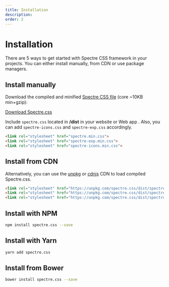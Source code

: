 ```yaml
---
title: Installation
description: 
order: 2
---
```


# Installation

There are 5 ways to get started with Spectre CSS framework in your projects. You can either install manually, from CDN or use package managers.

## Install manually

Download the compiled and minified [Spectre CSS file](https://github.com/picturepan2/spectre/releases) (core \~10KB min+gzip):

[Download Spectre.css](https://github.com/picturepan2/spectre/releases)

Include `spectre.css` located in **/dist** in your website or Web app . Also, you can add `spectre-icons.css` and `spectre-exp.css` accordingly.

```html
<link rel="stylesheet" href="spectre.min.css">
<link rel="stylesheet" href="spectre-exp.min.css">
<link rel="stylesheet" href="spectre-icons.min.css">

```

## Install from CDN

Alternatively, you can use the [unpkg](https://unpkg.com/) or [cdnjs](https://cdnjs.com/libraries/spectre.css) CDN to load compiled Spectre.css.

```html
<link rel="stylesheet" href="https://unpkg.com/spectre.css/dist/spectre.min.css">
<link rel="stylesheet" href="https://unpkg.com/spectre.css/dist/spectre-exp.min.css">
<link rel="stylesheet" href="https://unpkg.com/spectre.css/dist/spectre-icons.min.css">

```

## Install with NPM

```bash
npm install spectre.css --save

```

## Install with Yarn

```bash
yarn add spectre.css

```

## Install from Bower

```bash
bower install spectre.css --save
```